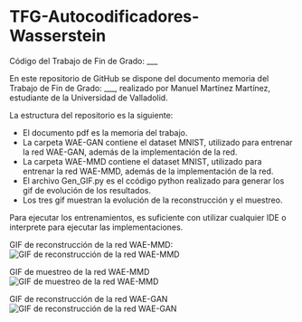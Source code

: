 # TFG-Autocodificadores-Wasserstein
Código del Trabajo de Fin de Grado: ___

En este repositorio de GitHub se dispone del documento memoria del Trabajo de Fin de Grado: ___, realizado por Manuel Martínez Martínez, estudiante de la Universidad de Valladolid.

La estructura del repositorio es la siguiente: 
- El documento pdf es la memoria del trabajo.
- La carpeta WAE-GAN contiene el dataset MNIST, utilizado para entrenar la red WAE-GAN, además de la implementación de la red.
- La carpeta WAE-MMD contiene el dataset MNIST, utilizado para entrenar la red WAE-MMD, además de la implementación de la red.
- El archivo Gen_GIF.py es el ccódigo python realizado para generar los gif de evolución de los resultados.
- Los tres gif muestran la evolución de la reconstrucción y el muestreo.

Para ejecutar los entrenamientos, es  suficiente con utilizar cualquier IDE o interprete para ejecutar las implementaciones.

GIF de reconstrucción de la red WAE-MMD:
<image src="/gif_reconstruccion_mmd.gif" alt="GIF de reconstrucción de la red WAE-MMD">

GIF de muestreo de la red WAE-MMD
<image src="/gif_muestreo_mmd.gif" alt="GIF de muestreo de la red WAE-MMD">

GIF de reconstrucción de la red WAE-GAN
<image src="/gif_reconstruccion_gan.gif" alt="GIF de reconstrucción de la red WAE-GAN">
